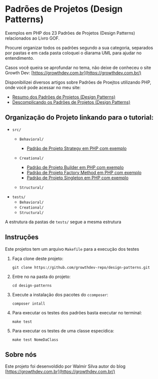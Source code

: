 # Padrões de Projetos (Design Patterns)

Exemplos em PHP dos 23 Padrões de Projetos (Design Patterns) relacionados ao Livro GOF.

Procurei organizar todos os padrões segundo a sua categoria, separados por pastas e em cada pasta coloquei o diarama UML para ajudar no entendimento.

Casos você queira se aprofundar no tema, não deixe  de conheceu o site Growth Dev:
[https://growthdev.com.br](https://growthdev.com.br/)

Disponibilizei diversos artigos sobre Padrões de Proejtos utilizando PHP, onde você pode acessar no meu site: 
- [Resumo dos Padrões de Projetos (Design Patterns)](https://growthdev.com.br/design-pattern/resumo-dos-padroes-de-projetos-design-patterns/)
- [Descomplicando os Padrões de Projetos (Design Patterns)](hhttps://growthdev.com.br/design-pattern/descomplicando-os-padroes-de-projetos-design-patterns/)



## Organização do Projeto linkando para o tutorial:

- `src/`
    - `Behavioral/`
        - [Padrão de Projeto Strategy em PHP com exemplo](https://growthdev.com.br/design-pattern/padrao-de-projeto-strategy-em-php-com-exemplo/)
    - `Creational/`
        - [Padrão de Projeto Builder em PHP com exemplo](https://growthdev.com.br/design-pattern/padrao-de-projeto-builder-em-php-com-exemplo/)
        - [Padrão de Projeto Factory Method em PHP com exemplo](https://growthdev.com.br/design-pattern/padrao-de-projeto-factory-method-em-php-com-exemplo/)
        - [Padrão de Projeto Singleton em PHP com exemplo](https://growthdev.com.br/design-pattern/padrao-de-projeto-singleton-em-php-com-exemplo/)
        
    - `Structural/`    
- `tests/`
    - `Behavioral/`
    - `Creational/`
    - `Structural/`
    

A estrutura da pastas de `tests/` segue a mesma estrutura

## Instruções

Este projetos tem um arquivo `Makefile` para a execução dos testes

1. Faça clone deste projeto:

    `git clone https://github.com/growthdev-repo/design-patterns.git`

2. Entre no na pasta do projeto:

    `cd design-patterns`

3. Execute a instalação dos pacotes do `ccomposer`:

    `composer intall`

4. Para executar os testes dos padrões basta executar no terminal:

    `make test`

5. Para executar os testes de uma classe especídica:

    `make test NomeDaClass`
## Sobre nós

Este projeto foi desenvoldido por Walmir Silva autor do blog [https://growthdev.com.br](https://growthdev.com.br/)



